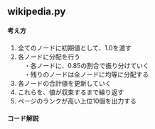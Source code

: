 ## wikipedia.py

#### 考え方
1. 全てのノードに初期値として、1.0を渡す<br>
2. 各ノードに分配を行う<br>
　・各ノードに、0.85の割合で振り分けていく<br>
　・残りのノードは全ノードに均等に分配する<br>
3. 各ノードの合計値を更新していく<br>
4. これらを、値が収束するまで繰り返す<br>
5. ページのランクが高い上位10個を出力する

#### コード解説


